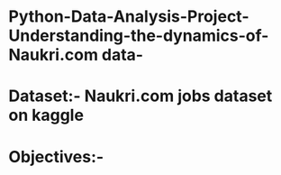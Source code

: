 # Python-Data-Analysis-Project-Understanding-the-dynamics-of-Naukri.com data-

# Dataset:- Naukri.com jobs dataset on kaggle

# Objectives:-









